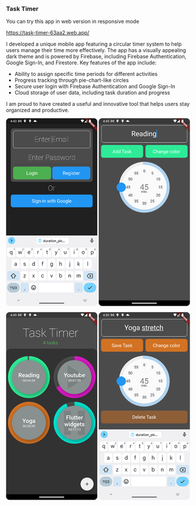 ### Task Timer

You can try this app in web version in responsive mode

https://task-timer-63aa2.web.app/

I developed a unique mobile app featuring a circular timer system to help users manage their time more effectively. The app has a visually appealing dark theme and is powered by Firebase, including Firebase Authentication, Google Sign-In, and Firestore. Key features of the app include:
  - Ability to assign specific time periods for different activities
  - Progress tracking through pie-chart-like circles
  - Secure user login with Firebase Authentication and Google Sign-In
  - Cloud storage of user data, including task duration and progress
  
I am proud to have created a useful and innovative tool that helps users stay organized and productive.


<img src="https://github.com/nikiforov5000/task_timer/blob/master/screenshots/login_screen.png" width=250px>  <img src="https://github.com/nikiforov5000/task_timer/blob/master/screenshots/add_task.png" width=250px>

<img src="https://github.com/nikiforov5000/task_timer/blob/master/screenshots/tasks_screen.png" width=250px>  <img src="https://github.com/nikiforov5000/task_timer/blob/master/screenshots/edit_screen.png" width=250px>
